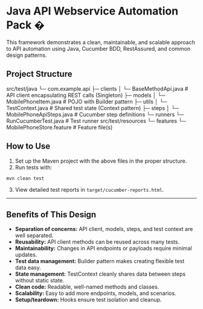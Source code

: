 # Java API Webservice Automation Pack �
This framework demonstrates a clean, maintainable, and scalable approach to API automation using Java, Cucumber BDD, RestAssured, and common design patterns.

## Project Structure

src/test/java
 └─ com.example.api
     ├─ clients
     │    └─ BaseMethodApi.java        # API client encapsulating REST calls (Singleton)
     ├─ models
     │    └─ MobilePhoneItem.java       # POJO with Builder pattern
     ├─ utils
     │    └─ TestContext.java           # Shared test state (Context pattern)
     ├─ steps
     │    └─ MobilePhoneApiSteps.java   # Cucumber step definitions
     └─ runners
          └─ RunCucumberTest.java       # Test runner
src/test/resources
 └─ features
      └─ MobilePhoneStore.feature                # Feature file(s)



## How to Use

1. Set up the Maven project with the above files in the proper structure.
2. Run tests with:

```bash
mvn clean test
```

3. View detailed test reports in `target/cucumber-reports.html`.

---

## Benefits of This Design

- **Separation of concerns:** API client, models, steps, and test context are well separated.
- **Reusability:** API client methods can be reused across many tests.
- **Maintainability:** Changes in API endpoints or payloads require minimal updates.
- **Test data management:** Builder pattern makes creating flexible test data easy.
- **State management:** TestContext cleanly shares data between steps without static state.
- **Clean code:** Readable, well-named methods and classes.
- **Scalability:** Easy to add more endpoints, models, and scenarios.
- **Setup/teardown:** Hooks ensure test isolation and cleanup.


